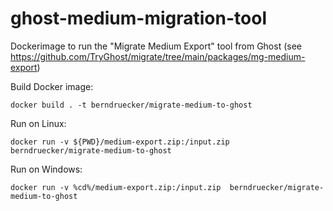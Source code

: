# ghost-medium-migration-tool
Dockerimage to run the "Migrate Medium Export" tool from Ghost (see https://github.com/TryGhost/migrate/tree/main/packages/mg-medium-export)

Build Docker image:
```
docker build . -t berndruecker/migrate-medium-to-ghost
```

Run on Linux:
```
docker run -v ${PWD}/medium-export.zip:/input.zip  berndruecker/migrate-medium-to-ghost
```

Run on Windows:
```
docker run -v %cd%/medium-export.zip:/input.zip  berndruecker/migrate-medium-to-ghost
```

